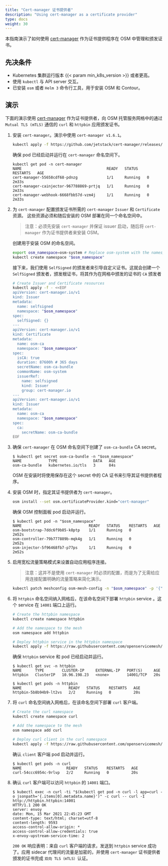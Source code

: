 ```yaml
---
title: "Cert-manager 证书提供者"
description: "Using cert-manager as a certificate provider"
type: docs
weight: 30
---
```


本指南演示了如何使用 [cert-manager][1] 作为证书提供程序在 OSM 中管理和颁发证书。

## 先决条件

- Kubernetes 集群运行版本 {{< param min_k8s_version >}} 或者更高。
- 使用 `kubectl` 与 API server 交互。
- 已安装 `osm` 或者 `Helm 3` 命令行工具，用于安装 OSM 和 Contour。


## 演示

下面的演示使用 [cert-manager][1] 作为证书提供者，向 OSM 托管服务网格中的通过 `Mutual TLS (mTLS)` 通信的 `curl` 和 `httpbin` 应用颁发证书。

1. 安装 `cert-manager`。演示中使用 `cert-manager v1.6.1`。
    ```bash
    kubectl apply -f https://github.com/jetstack/cert-manager/releases/download/v1.6.1/cert-manager.yaml
    ```

    确保 pod 已经启动并运行在 `cert-manager` 命名空间下。
    
    ```console
    kubectl get pod -n cert-manager
    NAME                                      READY   STATUS    RESTARTS   AGE
    cert-manager-55658cdf68-pdnzg             1/1     Running   0          2m33s
    cert-manager-cainjector-967788869-prtjq   1/1     Running   0          2m33s
    cert-manager-webhook-6668fbb57d-vzm4j     1/1     Running   0          2m33s
    ```

1. 为 `cert-manager` 配置颁发证书所需的 `cert-manager` `Issuer` 和 `Certificate` 资源。 这些资源必须和随后安装的 OSM 部署在同一个命名空间中。
    > 注意：必须先安装 `cert-manager` 并保证 issuer 启动，随后将 `cert-manager` 作为证书提供者来安装 OSM。

    创建用于安装 OSM 的命名空间。
    
    ```bash
    export osm_namespace=osm-system # Replace osm-system with the namespace where OSM is installed
    kubectl create namespace "$osm_namespace"
    ```

    接下来，我们使用 `SelfSigned` 的颁发者来引导自定义证书。这就会创建一个 `SelfSigned` 颁发者，颁发根证书，将其作为在网格中颁发的证书的 `CA` 颁发者
    
    ```bash
    # Create Issuer and Certificate resources
    kubectl apply -f - <<EOF
    apiVersion: cert-manager.io/v1
    kind: Issuer
    metadata:
      name: selfsigned
      namespace: "$osm_namespace"
    spec:
      selfSigned: {}
    ---
    apiVersion: cert-manager.io/v1
    kind: Certificate
    metadata:
      name: osm-ca
      namespace: "$osm_namespace"
    spec:
      isCA: true
      duration: 87600h # 365 days
      secretName: osm-ca-bundle
      commonName: osm-system
      issuerRef:
        name: selfsigned
        kind: Issuer
        group: cert-manager.io
    ---
    apiVersion: cert-manager.io/v1
    kind: Issuer
    metadata:
      name: osm-ca
      namespace: "$osm_namespace"
    spec:
      ca:
        secretName: osm-ca-bundle
    EOF
    ```

1. 确保 `cert-manager` 在 OSM 命名空间下创建了 `osm-ca-bundle` CA secret。

    ```console
    $ kubectl get secret osm-ca-bundle -n "$osm_namespace"
    NAME            TYPE                DATA   AGE
    osm-ca-bundle   kubernetes.io/tls   3      84s
    ```

    OSM 在安装时将使用保存在这个 secret 中的 CA 证书来引导其证书提供者程序。

2. 安装 OSM 时，指定其证书提供者为 `cert-manager`。
    ```bash
    osm install --set osm.certificateProvider.kind="cert-manager"
    ```

    确保 OSM 控制面板 pod 启动并运行。
    ```console
    $ kubectl get pod -n "$osm_namespace"
    NAME                              READY   STATUS    RESTARTS   AGE
    osm-bootstrap-7ddc6f9b85-k8ptp    1/1     Running   0          2m52s
    osm-controller-79b777889b-mqk4g   1/1     Running   0          2m52s
    osm-injector-5f96468fb7-p77ps     1/1     Running   0          2m52s
    ```

3. 启用宽松流量策略模式来设置自动应用程序连接。
   > 注意：这并不是使用 `cert-manager` 时必须的配置，而是为了无需给应用连接配置明确的流量策略来简化演示。

    ```bash
    kubectl patch meshconfig osm-mesh-config -n "$osm_namespace" -p '{"spec":{"traffic":{"enablePermissiveTrafficPolicyMode":true}}}'  --type=merge
    ```

4. 将 `httpbin` 命名空间纳入网格后，在该命名空间下部署 `httpbin` service 。这个 service 在 `14001` 端口上运行。

    ```bash
    # Create the httpbin namespace
    kubectl create namespace httpbin

    # Add the namespace to the mesh
    osm namespace add httpbin

    # Deploy httpbin service in the httpbin namespace
    kubectl apply -f https://raw.githubusercontent.com/openservicemesh/osm-docs/{{< param osm_branch >}}/manifests/samples/httpbin/httpbin.yaml -n httpbin
    ```

    确保 `httpbin` service 和 pod 已经启动并运行。

    ```console
    $ kubectl get svc -n httpbin
    NAME      TYPE        CLUSTER-IP     EXTERNAL-IP   PORT(S)     AGE
    httpbin   ClusterIP   10.96.198.23   <none>        14001/TCP   20s
    ```

    ```console
    $ kubectl get pods -n httpbin
    NAME                     READY   STATUS    RESTARTS   AGE
    httpbin-5b8b94b9-lt2vs   2/2     Running   0          20s
    ```

5. 将 `curl` 命名空间纳入网格后，在该命名空间下部署 `curl` 客户端。

    ```bash
    # Create the curl namespace
    kubectl create namespace curl

    # Add the namespace to the mesh
    osm namespace add curl

    # Deploy curl client in the curl namespace
    kubectl apply -f https://raw.githubusercontent.com/openservicemesh/osm-docs/{{< param osm_branch >}}/manifests/samples/curl/curl.yaml -n curl
    ```

    确认 `client` 客户端 pod 启动并运行。

    ```console
    $ kubectl get pods -n curl
    NAME                    READY   STATUS    RESTARTS   AGE
    curl-54ccc6954c-9rlvp   2/2     Running   0          20s
    ```

6. 确认 `curl` 客户端可以访问 `httpbin` 的 `14001` 端口。

    ```console
    $ kubectl exec -n curl -ti "$(kubectl get pod -n curl -l app=curl -o jsonpath='{.items[0].metadata.name}')" -c curl -- curl -I http://httpbin.httpbin:14001
    HTTP/1.1 200 OK
    server: envoy
    date: Mon, 15 Mar 2021 22:45:23 GMT
    content-type: text/html; charset=utf-8
    content-length: 9593
    access-control-allow-origin: *
    access-control-allow-credentials: true
    x-envoy-upstream-service-time: 2
    ```

    `200 OK` 响应表明：来自 `curl` 客户端的请求，发送到 `httpbin` service 成功了。应用 sidecar 代理间的流量是加密的，并使用 `cert-manager` 证书提供者颁发的证书完成 `双向 TLS（mTLS）`认证。


[1]: https://cert-manager.io/